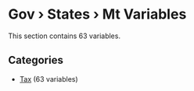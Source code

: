 # Gov › States › Mt Variables

This section contains 63 variables.

## Categories

- [Tax](tax/index.md) (63 variables)
